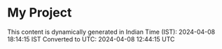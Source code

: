 # My Project

This content is dynamically generated in Indian Time (IST): 2024-04-08 18:14:15 IST
Converted to UTC: 2024-04-08 12:44:15 UTC

